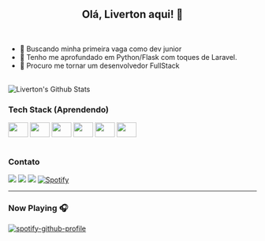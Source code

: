 <div align="center">
<h2> Olá, Liverton aqui! 👊
</div>

<br>
            
- 🔭 Buscando minha primeira vaga como dev junior
- 🌱 Tenho me aprofundado em Python/Flask com toques de Laravel.
- 👯 Procuro me tornar um desenvolvedor FullStack

<br>

<div>
<img align="center" src="https://github-readme-stats.vercel.app/api?username=Liverton&include_all_commits=true&count_private=true&show_icons=true&line_height=20&title_color=7A7ADB&icon_color=2234AE&text_color=D3D3D3&bg_color=0,000000,130F40" alt="Liverton's Github Stats">
</div>

### Tech Stack (Aprendendo) 

<div>       
           <img align="center" height="30" width="40" <img src="https://cdn.jsdelivr.net/gh/devicons/devicon/icons/html5/html5-original.svg" />
           <img align="center" height="30" width="40" <img src="https://cdn.jsdelivr.net/gh/devicons/devicon/icons/css3/css3-original.svg" />
           <img align="center" height="30" width="40" <img src="https://cdn.jsdelivr.net/gh/devicons/devicon/icons/python/python-original.svg" />
           <img align="center" height="30" width="40" <img src="https://cdn.jsdelivr.net/gh/devicons/devicon/icons/bootstrap/bootstrap-original.svg" />
           <img align="center" height="30" width="40" <img src="https://cdn.jsdelivr.net/gh/devicons/devicon/icons/laravel/laravel-plain.svg" />          
           <img align="center" height="30" width="40" <img src="https://cdn.jsdelivr.net/gh/devicons/devicon/icons/flask/flask-original.svg" />
                    
           
</div> 

<br>

### Contato

<div> 
            <a href="https://www.linkedin.com/in/liverton-abreu-a1a883243/" target="_blank"><img src="https://img.shields.io/badge/-LinkedIn-%230077B5?style=for-the-badge&logo=linkedin&logoColor=white" target="_blank"></a> 
            <a href="https://www.instagram.com/livertafonso/" target="_blank"><img src="https://img.shields.io/badge/-Instagram-%23E4405F?style=for-the-badge&logo=instagram&logoColor=white" target="_blank"></a>
            <a href = "mailto:liverton.abreu@gmail.com"><img src="https://img.shields.io/badge/Gmail-D14836?style=for-the-badge&logo=gmail&logoColor=white" target="_blank"></a>
            <a href="https://open.spotify.com/user/livertonabreu" target="_blank"><img src="https://img.shields.io/badge/Spotify-%231ED760.svg?&style=for-the-badge&logo=spotify&logoColor=white" alt="Spotify"></a>           
            
</div>

---                      
### Now Playing 🎧

[![spotify-github-profile](https://spotify-github-profile.vercel.app/api/view?uid=livertonabreu&cover_image=true&theme=novatorem&bar_color=0c404b&bar_color_cover=false)](https://github.com/kittinan/spotify-github-profile)

